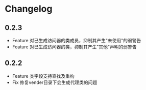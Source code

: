 # Changelog

## 0.2.3

* Feature 对已生成访问器的类成员，抑制其产生"未使用"的弱警告
* Feature 对已生成访问器的类，抑制其产生"其他"声明的弱警告

## 0.2.2

* Feature 类字段支持查找及重构
* Fix 修复vender目录下会生成代理类的问题
